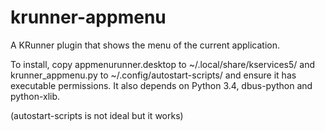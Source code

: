 # krunner-appmenu
A KRunner plugin that shows the menu of the current application.

To install, copy appmenurunner.desktop to ~/.local/share/kservices5/ and krunner_appmenu.py	to ~/.config/autostart-scripts/ and ensure it has executable permissions. It also depends on Python 3.4, dbus-python and python-xlib.

(autostart-scripts is not ideal but it works)
